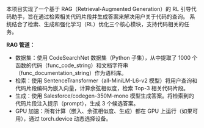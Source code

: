 本项目实现了一个基于 RAG（Retrieval-Augmented Generation）的 RL 引导代码助手，旨在通过检索相关代码片段并生成答案来解决用户关于代码的查询。
系统结合了检索、生成和强化学习（RL）优化三个核心模块，支持代码相关的任务。

**RAG 管道：**

*  数据集：使用 CodeSearchNet 数据集（Python 子集），从中提取了 1000 个函数的代码（func_code_string）和文档字符串（func_documentation_string）作为语料库。
*  检索：使用 SentenceTransformer（all-MiniLM-L6-v2 模型）将用户查询和代码片段编码为嵌入向量，计算余弦相似度，检索 Top-3 相关代码片段。
*  生成：使用 Salesforce/codegen-350M-mono 模型生成答案。将检索到的代码片段注入提示（prompt），生成 3 个候选答案。
*  GPU 加速：所有计算（嵌入、余弦相似度、生成）都在 GPU 上运行（如果可用），通过 torch.device 动态选择设备。
